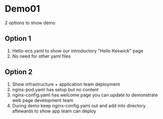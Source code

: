 # Demo01
2 options to show demo

## Option 1

1. Hello-ecs.yaml to show our introductory "Hello Keswick" page
2. No need for other yaml files

## Option 2
1. Show infrastructure + application team deployment
2. nginx-pod.yaml has setup but no content
3. nginx-config.yaml has welcome page you can update to demonstrate web page development team
4. During demo keep nginx-config.yaml out and add into directory aftewards to show app team can deploy

